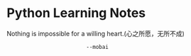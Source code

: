 # Python Learning Notes

Nothing is impossible for a willing heart.\(心之所愿，无所不成\)

```
                         --mobai
```



